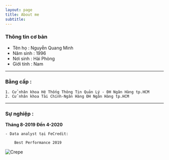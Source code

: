 ```yaml
---
layout: page
title: About me
subtitle: 
---
```


### Thông tin cơ bản

- Tên họ : Nguyễn Quang Minh
- Năm sinh : 1996  
- Nơi sinh : Hải Phòng
- Giới tính : Nam

-----------------
### Bằng cấp : 

    1. Cử nhân khoa Hệ Thống Thông Tin Quản Lý - ĐH Ngân Hàng tp.HCM
    2. Cử nhân khoa Tài Chính-Ngân Hàng ĐH Ngân Hàng tp.HCM
    
-----------------
### Sự nghiệp :

**Tháng 8-2019 Đến 4-2020**

    - Data analyst tại FeCredit: 
    
        Best Performance 2019
    
    
![Crepe](https://raw.githubusercontent.com/minmax49/minmax49.github.io/master/img/bang.jpg)

